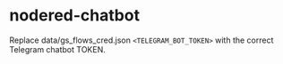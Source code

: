 # nodered-chatbot

Replace data/gs_flows_cred.json `<TELEGRAM_BOT_TOKEN>` with the correct Telegram chatbot TOKEN.